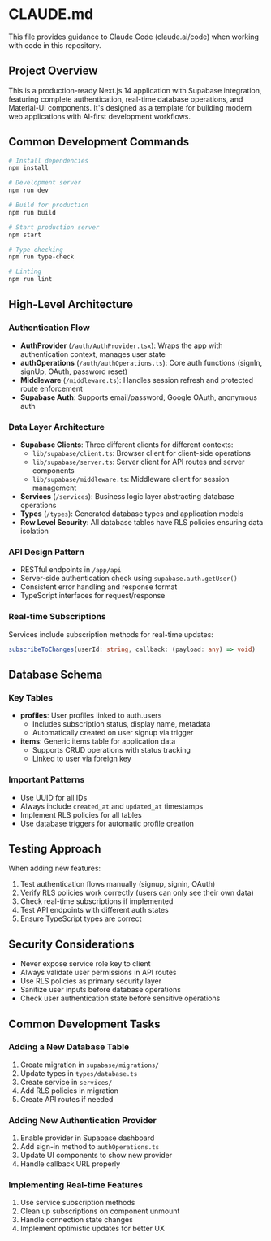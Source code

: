 # CLAUDE.md

This file provides guidance to Claude Code (claude.ai/code) when working with code in this repository.

## Project Overview

This is a production-ready Next.js 14 application with Supabase integration, featuring complete authentication, real-time database operations, and Material-UI components. It's designed as a template for building modern web applications with AI-first development workflows.

## Common Development Commands

```bash
# Install dependencies
npm install

# Development server
npm run dev

# Build for production
npm run build

# Start production server
npm start

# Type checking
npm run type-check

# Linting
npm run lint
```

## High-Level Architecture

### Authentication Flow
- **AuthProvider** (`/auth/AuthProvider.tsx`): Wraps the app with authentication context, manages user state
- **authOperations** (`/auth/authOperations.ts`): Core auth functions (signIn, signUp, OAuth, password reset)
- **Middleware** (`/middleware.ts`): Handles session refresh and protected route enforcement
- **Supabase Auth**: Supports email/password, Google OAuth, anonymous auth

### Data Layer Architecture
- **Supabase Clients**: Three different clients for different contexts:
  - `lib/supabase/client.ts`: Browser client for client-side operations
  - `lib/supabase/server.ts`: Server client for API routes and server components
  - `lib/supabase/middleware.ts`: Middleware client for session management
- **Services** (`/services`): Business logic layer abstracting database operations
- **Types** (`/types`): Generated database types and application models
- **Row Level Security**: All database tables have RLS policies ensuring data isolation

### API Design Pattern
- RESTful endpoints in `/app/api`
- Server-side authentication check using `supabase.auth.getUser()`
- Consistent error handling and response format
- TypeScript interfaces for request/response

### Real-time Subscriptions
Services include subscription methods for real-time updates:
```typescript
subscribeToChanges(userId: string, callback: (payload: any) => void)
```

## Database Schema

### Key Tables
- **profiles**: User profiles linked to auth.users
  - Includes subscription status, display name, metadata
  - Automatically created on user signup via trigger
- **items**: Generic items table for application data
  - Supports CRUD operations with status tracking
  - Linked to user via foreign key

### Important Patterns
- Use UUID for all IDs
- Always include `created_at` and `updated_at` timestamps
- Implement RLS policies for all tables
- Use database triggers for automatic profile creation

## Testing Approach

When adding new features:
1. Test authentication flows manually (signup, signin, OAuth)
2. Verify RLS policies work correctly (users can only see their own data)
3. Check real-time subscriptions if implemented
4. Test API endpoints with different auth states
5. Ensure TypeScript types are correct

## Security Considerations

- Never expose service role key to client
- Always validate user permissions in API routes
- Use RLS policies as primary security layer
- Sanitize user inputs before database operations
- Check user authentication state before sensitive operations

## Common Development Tasks

### Adding a New Database Table
1. Create migration in `supabase/migrations/`
2. Update types in `types/database.ts`
3. Create service in `services/`
4. Add RLS policies in migration
5. Create API routes if needed

### Adding New Authentication Provider
1. Enable provider in Supabase dashboard
2. Add sign-in method to `authOperations.ts`
3. Update UI components to show new provider
4. Handle callback URL properly

### Implementing Real-time Features
1. Use service subscription methods
2. Clean up subscriptions on component unmount
3. Handle connection state changes
4. Implement optimistic updates for better UX